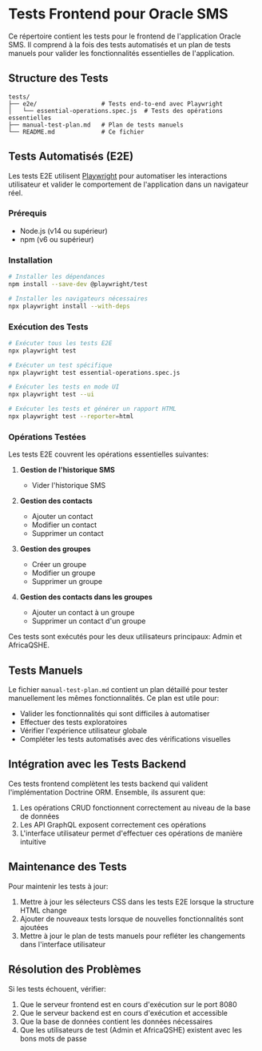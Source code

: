 # Tests Frontend pour Oracle SMS

Ce répertoire contient les tests pour le frontend de l'application Oracle SMS. Il comprend à la fois des tests automatisés et un plan de tests manuels pour valider les fonctionnalités essentielles de l'application.

## Structure des Tests

```
tests/
├── e2e/                  # Tests end-to-end avec Playwright
│   └── essential-operations.spec.js  # Tests des opérations essentielles
├── manual-test-plan.md   # Plan de tests manuels
└── README.md             # Ce fichier
```

## Tests Automatisés (E2E)

Les tests E2E utilisent [Playwright](https://playwright.dev/) pour automatiser les interactions utilisateur et valider le comportement de l'application dans un navigateur réel.

### Prérequis

- Node.js (v14 ou supérieur)
- npm (v6 ou supérieur)

### Installation

```bash
# Installer les dépendances
npm install --save-dev @playwright/test

# Installer les navigateurs nécessaires
npx playwright install --with-deps
```

### Exécution des Tests

```bash
# Exécuter tous les tests E2E
npx playwright test

# Exécuter un test spécifique
npx playwright test essential-operations.spec.js

# Exécuter les tests en mode UI
npx playwright test --ui

# Exécuter les tests et générer un rapport HTML
npx playwright test --reporter=html
```

### Opérations Testées

Les tests E2E couvrent les opérations essentielles suivantes:

1. **Gestion de l'historique SMS**
   - Vider l'historique SMS

2. **Gestion des contacts**
   - Ajouter un contact
   - Modifier un contact
   - Supprimer un contact

3. **Gestion des groupes**
   - Créer un groupe
   - Modifier un groupe
   - Supprimer un groupe

4. **Gestion des contacts dans les groupes**
   - Ajouter un contact à un groupe
   - Supprimer un contact d'un groupe

Ces tests sont exécutés pour les deux utilisateurs principaux: Admin et AfricaQSHE.

## Tests Manuels

Le fichier `manual-test-plan.md` contient un plan détaillé pour tester manuellement les mêmes fonctionnalités. Ce plan est utile pour:

- Valider les fonctionnalités qui sont difficiles à automatiser
- Effectuer des tests exploratoires
- Vérifier l'expérience utilisateur globale
- Compléter les tests automatisés avec des vérifications visuelles

## Intégration avec les Tests Backend

Ces tests frontend complètent les tests backend qui valident l'implémentation Doctrine ORM. Ensemble, ils assurent que:

1. Les opérations CRUD fonctionnent correctement au niveau de la base de données
2. Les API GraphQL exposent correctement ces opérations
3. L'interface utilisateur permet d'effectuer ces opérations de manière intuitive

## Maintenance des Tests

Pour maintenir les tests à jour:

1. Mettre à jour les sélecteurs CSS dans les tests E2E lorsque la structure HTML change
2. Ajouter de nouveaux tests lorsque de nouvelles fonctionnalités sont ajoutées
3. Mettre à jour le plan de tests manuels pour refléter les changements dans l'interface utilisateur

## Résolution des Problèmes

Si les tests échouent, vérifier:

1. Que le serveur frontend est en cours d'exécution sur le port 8080
2. Que le serveur backend est en cours d'exécution et accessible
3. Que la base de données contient les données nécessaires
4. Que les utilisateurs de test (Admin et AfricaQSHE) existent avec les bons mots de passe
